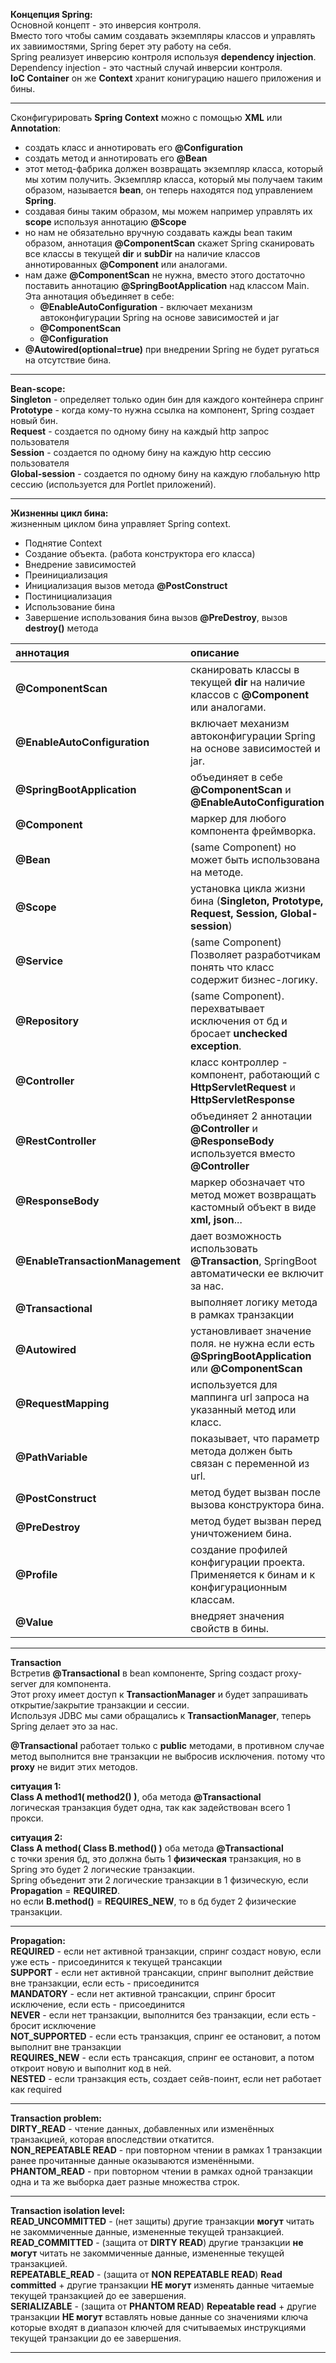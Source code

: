 **Концепция Spring:**\
Основной концепт - это инверсия контроля.\
Вместо того чтобы самим создавать экземпляры классов и управлять их завиимостями, Spring берет эту работу на себя.\
Spring реализует инверсию контроля используя **dependency injection**.\
Dependency injection - это частный случай инверсии контроля.\
**IoC Container** он же **Context** хранит конигурацию нашего приложения и бины.

---

Сконфигурировать **Spring Context** можно с помощью **XML** или **Annotation**:
- создать класс и аннотировать его **@Configuration**
- создать метод и аннотировать его **@Bean**
- этот метод-фабрика должен возвращать экземпляр класса, который мы хотим получить. Экземпляр класса, который мы получаем таким образом, называется **bean**, он теперь находятся под управлением **Spring**.
- создавая бины таким образом, мы можем например управлять их **scope** используя аннотацию **@Scope**
- но нам не обязательно вручную создавать кажды bean таким образом, аннотация **@ComponentScan** скажет Spring сканировать все классы в текущей **dir** и **subDir** на наличие классов аннотированных **@Component** или аналогами.
- нам даже **@ComponentScan** не нужна, вместо этого достаточно поставить аннотацию **@SpringBootApplication** над классом Main.\
  Эта аннотация объединяет в себе:
  - **@EnableAutoConfiguration** - включает механизм автоконфигурации Spring на основе зависимостей и jar
  - **@ComponentScan**
  - **@Configuration**
- **@Autowired(optional=true)** при внедрении Spring не будет ругаться на отсутствие бина.
---

**Bean-scope:**\
**Singleton** - определяет только один бин для каждого контейнера спринг\
**Prototype** - когда кому-то нужна ссылка на компонент, Spring создает новый бин.\
**Request** - создается по одному бину на каждый http запрос пользователя\
**Session** - создается по одному бину на каждую http сессию пользователя\
**Global-session** - создается по одному бину на каждую глобальную http сессию (используется для Portlet приложений).

---

**Жизненны цикл бина:**\
жизненным циклом бина управляет Spring context.
- Поднятие Context
- Создание объекта. (работа конструктора его класса)
- Внедрение зависимостей
- Преинициализация
- Инициализация вызов метода **@PostConstruct**
- Постинициализация
- Использование бина
- Завершение использования бина вызов **@PreDestroy**, вызов **destroy()** метода

| аннотация                        | описание                                                                                          |
|:---------------------------------|:--------------------------------------------------------------------------------------------------|
| **@ComponentScan**               | сканировать классы в текущей **dir** на наличие классов с **@Component** или аналогами.           |
| **@EnableAutoConfiguration**     | включает механизм автоконфигурации Spring на основе зависимостей и jar.                           |
| **@SpringBootApplication**       | объединяет в себе **@ComponentScan** и **@EnableAutoConfiguration**                               |
| **@Component**                   | маркер для любого компонента фреймворка.                                                          |
| **@Bean**                        | (same Component) но может быть использована на методе.                                            |
| **@Scope**                       | установка цикла жизни бина (**Singleton, Prototype, Request, Session, Global-session**)           |
| **@Service**                     | (same Component) Позволяет разработчикам понять что класс содержит бизнес-логику.                 |
| **@Repository**                  | (same Component). перехватывает исключения от бд и бросает **unchecked exception**.               |
| **@Controller**                  | класс контроллер - компонент, работающий с **HttpServletRequest** и **HttpServletResponse**       |
| **@RestController**              | объединяет 2 аннотации **@Controller** и **@ResponseBody** используется вместо **@Controller**    |
| **@ResponseBody**                | маркер обозначает что метод может возвращать кастомный объект в виде **xml, json**...             |
| **@EnableTransactionManagement** | дает возможность использовать **@Transaction**, SpringBoot автоматически ее включит за нас.       |
| **@Transactional**               | выполняет логику метода в рамках транзакции                                                       |
| **@Autowired**                   | установливает значение поля. не нужна если есть **@SpringBootApplication** или **@ComponentScan** |
| **@RequestMapping**              | используется для маппинга url запроса на указанный метод или класс.                               |
| **@PathVariable**                | показывает, что параметр метода должен быть связан с переменной из url.                           |
| **@PostConstruct**               | метод будет вызван после вызова конструктора бина.                                                |
| **@PreDestroy**                  | метод будет вызван перед уничтожением бина.                                                       |
| **@Profile**                     | создание профилей конфигурации проекта. Применяется к бинам и к конфигурационным классам.         |
| **@Value**                       | внедряет значения свойств в бины.                                                                 |

---

**Transaction**\
Встретив **@Transactional** в bean компоненте, Spring создаст proxy-server для компонента.\
Этот proxy имеет доступ к **TransactionManager** и будет запрашивать открытие/закрытие транзакции и сессии.\
Используя JDBC мы сами обращались к **TransactionManager**, теперь Spring делает это за нас.

**@Transactional** работает только с **public** методами, в противном случае метод выполнится вне транзакции не выбросив исключения. потому что **proxy** не видит этих методов.

**ситуация 1:**\
**Class А method1( method2() )**, оба метода **@Transactional**\
логическая транзакция будет одна, так как задействован всего 1 прокси.

**ситуация 2:**\
**Class А method( Class B.method() )** оба метода **@Transactional**\
c точки зрения бд, это должна быть 1 **физическая** транзакция, но в Spring это будет 2 логические транзакции.\
Spring объеденит эти 2 логические транзакции в 1 физическую, если **Propagation** = **REQUIRED**.\
но если **B.method()** = **REQUIRES_NEW**, то в бд будет 2 физические транзакции.

---

**Propagation:**\
**REQUIRED** - если нет активной транзакции, спринг создаст новую, если уже есть - присоединится к текущей трансакции\
**SUPPORT** - если нет активной трансакции, спринг выполнит действие вне транзакции, если есть - присоединится\
**MANDATORY** - если нет активной трансакции, спринг бросит исключение, если есть - присоединится\
**NEVER** - если нет транзакции, выполнится без транзакции, если есть - бросит исключение\
**NOT_SUPPORTED** - если есть транзакция, спринг ее остановит, а потом выполнит вне транзакции\
**REQUIRES_NEW** - если есть трансакция, спринг ее остановит, а потом откроит новую и выполнит код в ней.\
**NESTED** - если транзакция есть, создает сейв-поинт, если нет работает как required

---

**Transaction problem:**\
**DIRTY_READ** - чтение данных, добавленных или изменённых транзакцией, которая впоследствии откатится.\
**NON_REPEATABLE READ** - при повторном чтении в рамках 1 транзакции ранее прочитанные данные оказываются изменёнными.\
**PHANTOM_READ** - при повторном чтении в рамках одной транзакции одна и та же выборка дает разные множества строк.

---

**Transaction isolation level:**\
**READ_UNCOMMITTED** - (нет защиты) другие транзакции **могут** читать не закоммиченные данные, измененные текущей транзакцией.\
**READ_COMMITTED** - (защита от **DIRTY READ**) другие транзакции **не могут** читать не закоммиченные данные, измененные текущей транзакцией.\
**REPEATABLE_READ** - (защита от **NON REPEATABLE READ**) **Read committed** + другие транзакции **НЕ могут** изменять данные читаемые текущей транзакцией до ее завершения.\
**SERIALIZABLE** - (защита от **PHANTOM READ**) **Repeatable read** + другие транзакции **НЕ могут** вставлять новые данные со значениями ключа которые входят в диапазон ключей для считываемых инструкциями текущей транзакции до ее завершения.

---